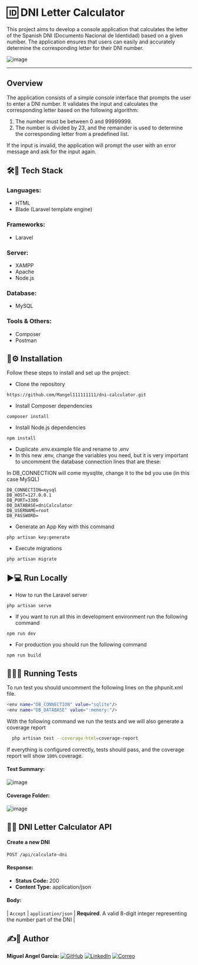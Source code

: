 # 🆔 DNI Letter Calculator

This project aims to develop a console application that calculates the letter of the Spanish DNI (Documento Nacional de Identidad) based on a given number. The application ensures that users can easily and accurately determine the corresponding letter for their DNI number.

![image](https://res.cloudinary.com/del1j3jge/image/upload/v1737724886/Captura_de_pantalla_2025-01-24_142110_wseeus.png)

---
## Overview

The application consists of a simple console interface that prompts the user to enter a DNI number. It validates the input and calculates the corresponding letter based on the following algorithm:

1. The number must be between 0 and 99999999.
2. The number is divided by 23, and the remainder is used to determine the corresponding letter from a predefined list.

If the input is invalid, the application will prompt the user with an error message and ask for the input again.

## 🛠️🚀 Tech Stack
### **Languages**:
- HTML
- Blade (Laravel template engine)

### **Frameworks**:
- Laravel

### **Server**:
- XAMPP
- Apache
- Node.js

### **Database**:
- MySQL

### **Tools & Others**:
- Composer
- Postman

## 🔧⚙️ Installation

Follow these steps to install and set up the project:

- Clone the repository

```
https://github.com/Mangel111111111/dni-calculator.git
```
- Install Composer dependencies

```
composer install
```
- Install Node.js dependencies

```
npm install
```
- Duplicate .env.example file and rename to .env
- In this new .env, change the variables you need, but it is very important to uncomment the database connection lines that are these:
 
In DB_CONNECTION will come mysqlite, change it to the bd you use (in this case MySQL)

```
DB_CONNECTION=mysql
DB_HOST=127.0.0.1
DB_PORT=3306
DB_DATABASE=dniCalculator
DB_USERNAME=root
DB_PASSWORD=
```
 - Generate an App Key with this command 
```
php artisan key:generate 
```

- Execute migrations  
```
php artisan migrate
```

## ▶️💻 Run Locally
- How to run the Laravel server  
```
php artisan serve
```

- If you want to run all this in development environment run the following command  
```
npm run dev
```

- For production you should run the following command 
```
npm run build
```

## 🏃‍♂️🧪 Running Tests

To run test you should uncomment the following lines on the phpunit.xml file.

```bash
<env name="DB_CONNECTION" value="sqlite"/>
<env name="DB_DATABASE" value=":memory:"/>
```

With the following command we run the tests and we will also generate a coverage report

```bash
  php artisan test --coverage-html=coverage-report
```

If everything is configured correctly, tests should pass, and the coverage report will show `100%` coverage.

#### Test Summary:
![image](https://res.cloudinary.com/del1j3jge/image/upload/v1738666523/Captura_de_pantalla_2025-02-04_115435_nkx2sn.png)

#### Coverage Folder:
![image](https://res.cloudinary.com/del1j3jge/image/upload/v1737727840/Captura_de_pantalla_2025-01-24_140912_b3swp7.png)

## 📡🌐 DNI Letter Calculator API

#### Create a new DNI

```http
POST /api/calculate-dni
```

#### Response:
- **Status Code:** 200
- **Content Type:** application/json

#### Body: 
| `Accept` | `application/json` | **Required**. A valid 8-digit integer representing the number part of the DNI  |

## ✍️🙍 Author
**Miguel Angel García:**  [![GitHub](https://img.shields.io/badge/GitHub-Perfil-black?style=flat-square&logo=github)](https://github.com/Mangel111111111)
[![LinkedIn](https://img.shields.io/badge/LinkedIn-Perfil-blue?style=flat-square&logo=linkedin)](www.linkedin.com/in/miguel-garcía-lópez-609136284)
[![Correo](https://img.shields.io/badge/Email-Contacto-red?style=flat-square&logo=gmail)](mailto:miguelg.lopez@outlook.com)
